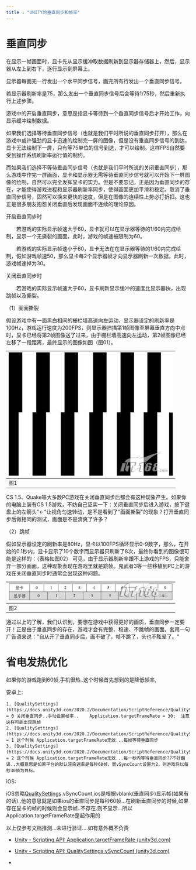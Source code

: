 ```yaml
---
title : "UNITY的垂直同步和帧率"
---
```


# 垂直同步

在显示一帧画面时，显卡先从显示缓冲取数据刷新到显示器存储器上，然后，显示器从左上到右下，逐行显示到屏幕上。

显示器每画完一行发出一个水平同步信号，画完所有行发出一个垂直同步信号。

若显示器刷新率是75，那么发出一个垂直同步信号后会等待1/75秒，然后重新执行上述步骤。

游戏中的开启垂直同步，意思是指显卡等待到一个垂直同步信号后才开始工作，向显示缓冲绘制数据。

如果我们选择等待垂直同步信号（也就是我们平时所说的垂直同步打开），那么在游戏中或许强劲的显卡迅速的绘制完一屏的图像，但是没有垂直同步信号的到达，显卡无法绘制下一屏，只有等75单位的信号到达，才可以绘制。这样FPS自然要受到操作系统刷新率运行值的制约。

而如果我们选择不等待垂直同步信号（也就是我们平时所说的关闭垂直同步），那么游戏中作完一屏画面，显卡和显示器无需等待垂直同步信号就可以开始下一屏图像的绘制，自然可以完全发挥显卡的实力。但是不要忘记，正是因为垂直同步的存在，才能使得游戏进程和显示器刷新率同步，使得画面更加平滑和稳定。取消了垂直同步信号，固然可以换来更快的速度，但是在图像的连续性上势必打折扣。这也正是很多朋友抱怨关闭垂直后发现画面不连续的理论原因。

开启垂直同步时

　　若游戏的实际显示帧速大于60，显卡就可以在显示器等待的1/60内完成绘制，显示一个无撕裂的画面。此时，游戏的帧速被限制为60。

　　若游戏的实际显示帧速小于60，显卡无法在在显示器等待的1/60内完成绘制，假如游戏帧速50，那么显卡每2个显示器帧才向显示器刷新一次数据，此时，游戏帧速掉为30。

关闭垂直同步时

　　若游戏的实际显示帧速大于60，显卡刷新显示缓冲的速度比显示器快，出现跳帧以及撕裂。

（1）画面撕裂

假设游戏中有一面黑白相间的栅栏墙高速向左运动，显示器设定的刷新率是100Hz，游戏运行速度为200FPS，则显示器扫描第1帧图像至屏幕垂直方向中点时，显卡已经将第2帧图像送了过来，由于栅栏墙高速向左运动，第2帧图像已经左移了一段距离，最终显示的图像如图（图01）。

| ![获得完美游戏效果解析显卡垂直同步设置(2)](../../public/images/2020-09-05-unity-vSyncCount/1520729748.JPG) |
| ---------------------------------------------------------------------------------------- |
| 图1                                                                                       |

CS 1.5、Quake等大多数PC游戏在关闭垂直同步后都会有这种现象产生。如果你的电脑上装有CS 1.5游戏，不妨自己证实一下：关闭垂直同步后进入游戏，按下键盘上的左箭头"←"让视角匀速转动，是不是看到了"画面撕裂"的现象？打开垂直同步后做相同的测试，画面是不是清爽了许多？

（2）跳帧

假如显示器设定的刷新率是80Hz，显卡以100FPS循环显示0-9数字，那么，在开始的0.1秒内，显卡显示了10个数字而显示器只刷新了8次，最终你看到的图像很可能是这样的：（表格如图02）
可见，由于显示器刷新率跟不上游戏的FPS，只能舍弃一部分画面，这种现象表现在游戏里就是跳帧。鬼武者3等一些移植到PC上的游戏在关闭垂直同步时通常会出现这种问题。

| ![获得完美游戏效果解析显卡垂直同步设置(2)](../../public/images/2020-09-05-unity-vSyncCount/1536901270.JPG) |
| ---------------------------------------------------------------------------------------- |
| 图2                                                                                       |

通过以上的了解，我们认识到，要想在游戏中获得更好的画质，垂直同步一定要开！正是由于垂直同步的存在，游戏才会有完整、稳速、不跳帧的画面。套用一句广告语来说："自从开了垂直同步后，画不破了，帧不跳了，头也不眩晕了。"

# 省电发热优化

如果你的游戏跑到60帧,手机很热..这个时候首先想到的是降低帧率,

安卓上:

```
1. [QualitySettings](https://docs.unity3d.com/2020.2/Documentation/ScriptReference/QualitySettings.html).vSyncCount = 0 关闭垂直同步..手动设置帧率..    Application.targetFrameRate = 30;  注意这样可能出现跳帧
2. [QualitySettings](https://docs.unity3d.com/2020.2/Documentation/ScriptReference/QualitySettings.html).vSyncCount = 1 这个时候 Application.targetFrameRate无效...每帧等待垂直同步
3. [QualitySettings](https://docs.unity3d.com/2020.2/Documentation/ScriptReference/QualitySettings.html).vSyncCount = 2 这个时候 Application.targetFrameRate无效...每一秒内等待垂直同步??不好翻译..大概意思是如果平台的默认渲染速率是每秒60帧，而vSyncCount设置为2，则游戏将以每秒30帧为目标。
```

iOS:

iOS忽略[QualitySettings](https://docs.unity3d.com/2020.2/Documentation/ScriptReference/QualitySettings.html).vSyncCount,ios是根据vblank(垂直同步)显示帧(如果有的话)..他的意思就是如果ios的垂直同步是每秒60帧...在刷新垂直同步的时候,如果存在显卡的帧的时候则会显示帧..不存在.则不显示...所以 Application.targetFrameRate是起作用的

以上仅参考文档推测...未进行验证....如有意外概不负责

-   [Unity - Scripting API: Application.targetFrameRate (unity3d.com)](https://docs.unity3d.com/2020.2/Documentation/ScriptReference/Application-targetFrameRate.html)

-   [Unity - Scripting API: QualitySettings.vSyncCount (unity3d.com)](https://docs.unity3d.com/2020.2/Documentation/ScriptReference/QualitySettings-vSyncCount.html)

-
